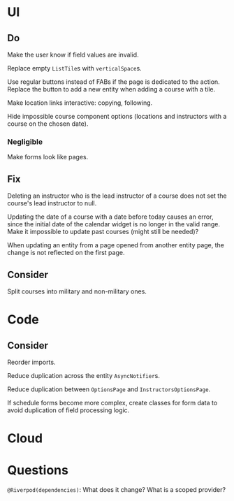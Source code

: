 # UI

## Do

Make the user know if field values are invalid.

Replace empty `ListTile`s with `verticalSpace`s.

Use regular buttons instead of FABs if the page is dedicated to the action.
Replace the button to add a new entity when adding a course with a tile.

Make location links interactive: copying, following.

Hide impossible course component options (locations and instructors with a 
course on the chosen date).

### Negligible

Make forms look like pages.

## Fix

Deleting an instructor who is the lead instructor of a course does not set the 
course's lead instructor to null.

Updating the date of a course with a date before today causes an error, since 
the initial date of the calendar widget is no longer in the valid range.
Make it impossible to update past courses (might still be needed)?

When updating an entity from a page opened from another entity page, the change 
is not reflected on the first page.

## Consider

Split courses into military and non-military ones.

# Code

## Consider

Reorder imports.

Reduce duplication across the entity `AsyncNotifier`s.

Reduce duplication between `OptionsPage` and `InstructorsOptionsPage`.

If schedule forms become more complex, create classes for form data to avoid 
duplication of field processing logic.

# Cloud

# Questions

`@Riverpod(dependencies)`: What does it change? What is a scoped provider?
